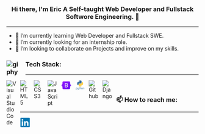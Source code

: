 ### <div align="center">Hi there, I'm Eric A Self-taught Web Developer and Fullstack Softwore Engineering. 👋</div>
<hr>


- 🌱 I’m currently learning Web Developer and Fullstack SWE.
- 🔭 I’m currently looking for an internship role.
- 👯 I’m looking to collaborate on Projects and improve on my skills.

### <img align="left" alt="giphy" width="40px" src="https://media.giphy.com/media/VuuywOtkf8gyy89TgY/giphy.gif" style="padding-right:10px;" /> Tech Stack:
<hr>
<img align="left" alt="Visual Studio Code" width="26px" src="https://cdn.jsdelivr.net/gh/devicons/devicon/icons/vscode/vscode-original.svg" style="padding-right:10px;" />
<img align="left" alt="HTML5" width="26px" src="https://cdn.jsdelivr.net/gh/devicons/devicon/icons/html5/html5-original.svg" style="padding-right:10px;" />
<img align="left" alt="CSS3" width="26px" src="https://cdn.jsdelivr.net/gh/devicons/devicon/icons/css3/css3-original.svg" style="padding-right:10px;" />
<img align="left" alt="JavaScript" width="26px" src="https://cdn.jsdelivr.net/gh/devicons/devicon/icons/javascript/javascript-original.svg" style="padding-right:10px;" />
<img align="left" alt="Bootstrap" width="26px" src="https://github.com/devicons/devicon/blob/v2.14.0/icons/bootstrap/bootstrap-original.svg" style="padding-right:10px;" />
<img align="left" alt="Python" width="26px" src="https://github.com/devicons/devicon/blob/v2.14.0/icons/python/python-original-wordmark.svg" style="padding-right:10px;" />
<img align="left" alt="Github" width="26px" background="white" src="https://upload.wikimedia.org/wikipedia/commons/d/d7/GitHub_font_awesome.svg" style="padding-right:10px;" />
<img align="left" alt="Django" width="26px" src="https://logos-download.com/wp-content/uploads/2019/06/Django_Logo.png" style="padding-right:10px;" />
<br>

### 📫 How to reach me: 
<hr>
<a href="https://www.linkedin.com/in/eric20junior" target="blank"><img align="left" alt="Linkedin" width="26px" src="https://github.com/devicons/devicon/blob/master/icons/linkedin/linkedin-original.svg" style="padding-right:10px;" /></a>

<!-- [![Eric Junior's GitHub stats](https://github-readme-stats.vercel.app/api?username=Eric20Junior)](https://github.com/anuraghazra/github-readme-stats) -->
<!--
**Eric20Junior/Eric20Junior** is a ✨ _special_ ✨ repository because its `README.md` (this file) appears on your GitHub profile.

Here are some ideas to get you started:

- 🔭 I’m currently working on ...
- 🌱 I’m currently learning ...
- 👯 I’m looking to collaborate on ...
- 🤔 I’m looking for help with ...
- 💬 Ask me about ...
- 📫 How to reach me: ...
- 😄 Pronouns: ...
- ⚡ Fun fact: ...
-->
